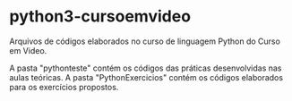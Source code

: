# python3-cursoemvideo
Arquivos de códigos elaborados no curso de linguagem Python do Curso em Video.

A pasta "pythonteste" contém os códigos das práticas desenvolvidas nas aulas teóricas.
A pasta "PythonExercicios" contém os códigos elaborados para os exercícios propostos.
